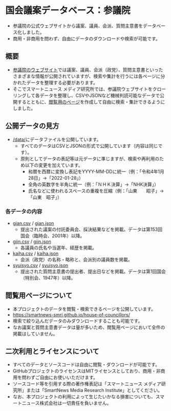 # 国会議案データベース：参議院
- 参議院の公式ウェブサイトから議案、議員、会派、質問主意書をデータベース化しました。
- 商用・非商用を問わず、自由にデータのダウンロードや検索が可能です。

## 概要

- [参議院のウェブサイト](https://www.sangiin.go.jp/)では議案、議員、会派（政党）、質問主意書といったさまざまな情報が公開されていますが、検索や集計を行うには各ページに分かれたデータを整理する必要があります。
- そこでスマートニュース メディア研究所では、参議院ウェブサイトをクローリングして各データを整理し、CSVやJSONなど機械判読可能なデータで公開するとともに、[閲覧用のページ](https://smartnews-smri.github.io/house-of-councillors/)を作成して自由に検索・集計できるようにしました。

## 公開データの見方

- [/data/](https://github.com/smartnews-smri/house-of-councillors/tree/main/data)にデータファイルを公開しています。
  - すべてのデータはCSVとJSONの形式で公開しています（内容は同じです）。
  - 原則としてデータの表記等は元データに準じますが、検索や再利用のため以下の変更を加えています。
    - 和暦を西暦に変換し表記をYYYY-MM-DDに統一（例：「令和4年1月28日」→「2022-01-28」）
    - 全角の英数字を半角に統一（例：「ＮＨＫ決算」→「NHK決算」）
    - 氏名などに使われるスペースの重複を圧縮（例：「山東　　昭子」→「山東　昭子」）

### 各データの内容
- [gian.csv](https://github.com/smartnews-smri/house-of-councillors/blob/main/data/gian.csv) / [gian.json](https://github.com/smartnews-smri/house-of-councillors/blob/main/data/gian.json)
  - 提出された議案の付託委員会、採決結果などを掲載。データは第153回国会（臨時会、2001年）以降。
- [giin.csv](https://github.com/smartnews-smri/house-of-councillors/blob/main/data/giin.csv) / [giin.json](https://github.com/smartnews-smri/house-of-councillors/blob/main/data/giin.json)
  - 各議員の氏名や当選年、経歴を掲載。
- [kaiha.csv](https://github.com/smartnews-smri/house-of-councillors/blob/main/data/kaiha.csv) / [kaiha.json](https://github.com/smartnews-smri/house-of-councillors/blob/main/data/kaiha.json)
  - 会派（政党）の名称・略称と、会派別の議員数を掲載。
- [syuisyo.csv](https://github.com/smartnews-smri/house-of-councillors/blob/main/data/syuisyo.csv) / [syuisyo.json](https://github.com/smartnews-smri/house-of-councillors/blob/main/data/syuisyo.json)
  - 提出された質問主意書の提出者、提出日などを掲載。データは第1回国会（特別会、1947年）以降。


## 閲覧用ページについて
- 本プロジェクトのデータを閲覧・検索できるページを公開しています。
- https://smartnews-smri.github.io/house-of-councillors/
- 検索で絞り込んだデータのみダウンロードすることも可能です。
- なお議案と質問主意書データは量が多いため、閲覧用ページにおいて全件の掲載はしていません。


## 二次利用とライセンスについて
- すべてのデータとソースコードは自由に閲覧・ダウンロードが可能です。
- GitHubプロジェクトのライセンスはMITライセンスとしており、商用・非商用を問わずご自由にお使いいただけます。
- ソースコード等を引用する際の著作権表記は「スマートニュース メディア研究所」または「SmartNews Media Research Institute」としてください。
- なお、本プロジェクトの利用によって生じたいかなる損害についても、スマートニュース株式会社は一切責任を負いません。
